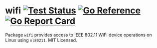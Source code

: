 # wifi [![Test Status](https://github.com/mdlayher/wifi/workflows/Test/badge.svg)](https://github.com/mdlayher/wifi/actions) [![Go Reference](https://pkg.go.dev/badge/github.com/mdlayher/wifi.svg)](https://pkg.go.dev/github.com/mdlayher/wifi)  [![Go Report Card](https://goreportcard.com/badge/github.com/mdlayher/wifi)](https://goreportcard.com/report/github.com/mdlayher/wifi)

Package `wifi` provides access to IEEE 802.11 WiFi device operations on Linux
using `nl80211`. MIT Licensed.
